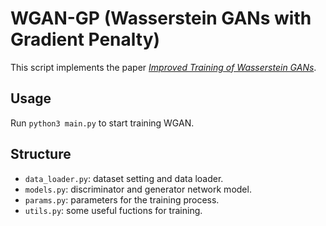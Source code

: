 # WGAN-GP (Wasserstein GANs with Gradient Penalty)

This script implements the paper *[Improved Training of Wasserstein GANs](https://arxiv.org/abs/1704.00028)*.

## Usage
Run `python3 main.py` to start training WGAN.

## Structure
- `data_loader.py`: dataset setting and data loader.
- `models.py`: discriminator and generator network model.
- `params.py`: parameters for the training process.
- `utils.py`: some useful fuctions for training.
